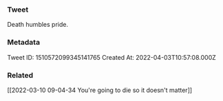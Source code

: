 ### Tweet
Death humbles pride.

### Metadata
Tweet ID: 1510572099345141765
Created At: 2022-04-03T10:57:08.000Z

### Related
[[2022-03-10 09-04-34 You're going to die so it doesn't matter]]

